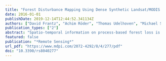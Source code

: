 ```yaml
---
title: "Forest Disturbance Mapping Using Dense Synthetic Landsat/MODIS Time-Series and Permutation-Based Disturbance Index Detection"
date: 2016-01-01
publishDate: 2019-12-14T12:44:52.341134Z
authors: ["David Frantz", "Achim Röder", "Thomas Udelhoven", "Michael Schmidt"]
publication_types: ["2"]
abstract: "Spatio-temporal information on process-based forest loss is essential for a wide range of applications. Despite remote sensing being the only feasible means of monitoring forest change at regional or greater scales, there is no retrospectively available remote sensor that meets the demand of monitoring forests with the required spatial detail and guaranteed high temporal frequency. As an alternative, we employed the Spatial and Temporal Adaptive Reflectance Fusion Model (STARFM) to produce a dense synthetic time series by fusing Landsat and Moderate Resolution Imaging Spectroradiometer (MODIS) nadir Bidirectional Reflectance Distribution Function (BRDF) adjusted reflectance. Forest loss was detected by applying a multi-temporal disturbance detection approach implementing a Disturbance Index-based detection strategy. The detection thresholds were permutated with random numbers for the normal distribution in order to generate a multi-dimensional threshold confidence area. As a result, a more robust parameterization and a spatially more coherent detection could be achieved. (i) The original Landsat time series; (ii) synthetic time series; and a (iii) combined hybrid approach were used to identify the timing and extent of disturbances. The identified clearings in the Landsat detection were verified using an annual woodland clearing dataset from Queensland’s Statewide Landcover and Trees Study. Disturbances caused by stand-replacing events were successfully identified. The increased temporal resolution of the synthetic time series indicated promising additional information on disturbance timing. The results of the hybrid detection unified the benefits of both approaches, i.e., the spatial quality and general accuracy of the Landsat detection and the increased temporal information of synthetic time series. Results indicated that a temporal improvement in the detection of the disturbance date could be achieved relative to the irregularly spaced Landsat data for sufficiently large patches."
featured: false
publication: "*Remote Sensing*"
url_pdf: "https://www.mdpi.com/2072-4292/8/4/277/pdf"
doi: "10.3390/rs8040277"
---
```

